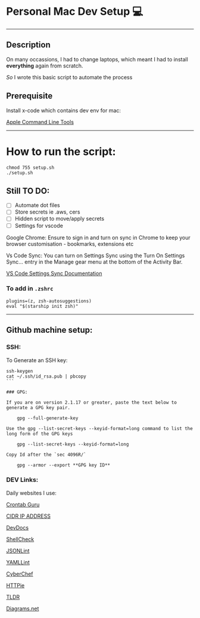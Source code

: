 # Personal Mac Dev Setup 💻

---

## Description

On many occassions, I had to change laptops, which meant
I had to install **everything** again from scratch.

_So_ I wrote this basic script to automate the process

## Prerequisite

Install x-code which contains dev env for mac:

[Apple Command Line Tools](https://developer.apple.com/download/all/?q=command%20line%20tools)

---

# How to run the script:

```
chmod 755 setup.sh
./setup.sh
```

## Still TO DO:

- [ ] Automate dot files
- [ ] Store secrets ie .aws, cers
- [ ] Hidden script to move/apply secrets
- [ ] Settings for vscode

Google Chrome:
Ensure to sign in and turn on sync in Chrome
to keep your browser customisation - bookmarks, extensions etc

Vs Code Sync:
You can turn on Settings Sync using the Turn On Settings Sync... entry in the Manage gear menu at the bottom of the Activity Bar.

[VS Code Settings Sync Documentation](https://code.visualstudio.com/docs/editor/settings-sync)

### To add in `.zshrc`

```
plugins=(z, zsh-autosuggestions)
eval "$(starship init zsh)"
```

---

## Github machine setup:

### SSH:

To Generate an SSH key:

````  
ssh-keygen
cat ~/.ssh/id_rsa.pub | pbcopy
```  

### GPG:

If you are on version 2.1.17 or greater, paste the text below to generate a GPG key pair.

    gpg --full-generate-key

Use the gpg --list-secret-keys --keyid-format=long command to list the long form of the GPG keys

    gpg --list-secret-keys --keyid-format=long

Copy Id after the `sec 4096R/`

    gpg --armor --export **GPG key ID**
````

### DEV Links:

Daily websites I use:

[Crontab Guru](https://crontab.guru/#*_*_*_*_*)

[CIDR IP ADDRESS](https://cidr.xyz/)

[DevDocs](https://devdocs.io/)

[ShellCheck](https://www.shellcheck.net/)

[JSONLint](https://jsonlint.com/)

[YAMLLint](https://www.yamllint.com/)

[CyberChef](https://gchq.github.io/CyberChef/)

[HTTPie](https://httpie.io/)

[TLDR](https://tldr.sh/)

[Diagrams.net](https://app.diagrams.net/)
